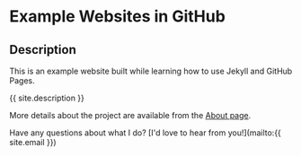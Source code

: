# Example Websites in GitHub

## Description
This is an example website built while learning how to use Jekyll and GitHub Pages. 

{{ site.description }}


More details about the project are available from the [About page](about).


Have any questions about what I do? [I'd love to hear from you!](mailto:{{ site.email }})
